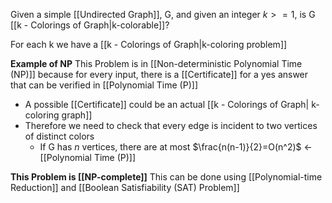 Given a simple [[Undirected Graph]], G, and given an integer $k >= 1$, is G [[k - Colorings of Graph|k-colorable]]?

For each k we have a [[k - Colorings of Graph|k-coloring problem]]


**Example of NP**
This Problem is in [[Non-deterministic Polynomial Time (NP)]] because for every input, there is a [[Certificate]] for a yes answer that can be verified in [[Polynomial Time (P)]]

- A possible [[Certificate]] could be an actual [[k - Colorings of Graph| k-coloring graph]] 
- Therefore we need to check that every edge is incident to two vertices of distinct colors
	- If G has $n$ vertices,  there are at most $\frac{n(n-1)}{2}=O(n^2)$  $\leftarrow$ [[Polynomial Time (P)]]

**This Problem is [[NP-complete]]**
This can be done using [[Polynomial-time Reduction]] and [[Boolean Satisfiability (SAT) Problem]] 
